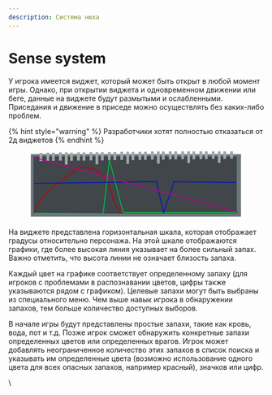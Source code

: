 ```yaml
---
description: Система нюха
---
```


# Sense system

У игрока имеется виджет, который может быть открыт в любой момент игры. Однако, при открытии виджета и одновременном движении или беге, данные на виджете будут размытыми и ослабленными. Приседания и движение в приседе можно осуществлять без каких-либо проблем.

{% hint style="warning" %}
Разработчики хотят полностью отказаться от 2д виджетов
{% endhint %}

<figure><img src="../.gitbook/assets/SenseGraph.png" alt=""><figcaption></figcaption></figure>

На виджете представлена горизонтальная шкала, которая отображает градусы относительно персонажа. На этой шкале отображаются графики, где более высокая линия указывает на более сильный запах. Важно отметить, что высота линии не означает близость запаха.

Каждый цвет на графике соответствует определенному запаху (для игроков с проблемами в распознавании цветов, цифры также указываются рядом с графиком). Целевые запахи могут быть выбраны из специального меню. Чем выше навык игрока в обнаружении запахов, тем больше количество доступных выборов.

В начале игры будут представлены простые запахи, такие как кровь, вода, пот и т.д. Позже игрок сможет обнаружить конкретные запахи определенных цветов или определенных врагов. Игрок может добавлять неограниченное количество этих запахов в список поиска и указывать им определенные цвета (возможно использование одного цвета для всех опасных запахов, например красный), значков или цифр.

\
